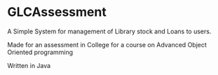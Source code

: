 # GLCAssessment
A Simple System for management of Library stock and Loans to users.

Made for an assessment in College for a course on Advanced Object Oriented programming

Written in Java
